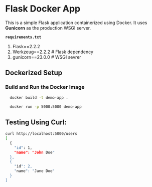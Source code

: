 # Flask Docker App

This is a simple Flask application containerized using Docker. It uses **Gunicorn** as the production WSGI server.

**`requirements.txt`**
  1. Flask==2.2.2
  2. Werkzeug==2.2.2 # Flask dependency
  3. gunicorn==23.0.0 # WSGI sevrer

## Dockerized Setup

### Build and Run the Docker Image

```bash
  docker build -t demo-app .
```

```bash
  docker run -p 5000:5000 demo-app
```

## Testing Using Curl:

```bash
curl http://localhost:5000/users
[
  {
    "id": 1,
    "name": "John Doe"
  },
  {
    "id": 2,
    "name": "Jane Doe"
  }
]

```
